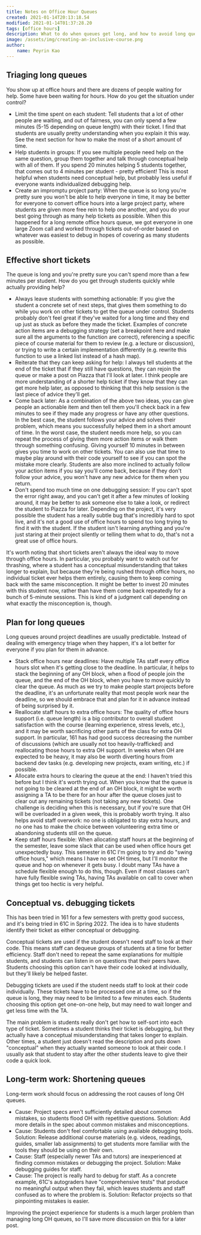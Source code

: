```yaml
---
title: Notes on Office Hour Queues
created: 2021-01-14T20:13:18.54
modified: 2021-01-14T01:37:28.20
tags: [office hours]
description: What to do when queues get long, and how to avoid long queues
image: /assets/img/creating-an-inclusive-course.png
author:
    name: Peyrin Kao
---
```


## Triaging long queues

You show up at office hours and there are dozens of people waiting for help. Some have been waiting for hours. How do you get the situation under control?

- Limit the time spent on each student: Tell students that a lot of other people are waiting, and out of fairness, you can only spend a few minutes (5-15 depending on queue length) with their ticket. I find that students are usually pretty understanding when you explain it this way. See the next section for how to make the most of a short amount of time.
- Help students in groups: If you see multiple people need help on the same question, group them together and talk through conceptual help with all of them. If you spend 20 minutes helping 5 students together, that comes out to 4 minutes per student - pretty efficient! This is most helpful when students need conceptual help, but probably less useful if everyone wants individualized debugging help.
- Create an impromptu project party: When the queue is so long you're pretty sure you won't be able to help everyone in time, it may be better for everyone to convert office hours into a large project party, where students are given more free rein to help one another, and you do your best going through as many help tickets as possible. When this happened for a long remote office hours queue, we got everyone in one large Zoom call and worked through tickets out-of-order based on whatever was easiest to debug in hopes of covering as many students as possible.


## Effective short tickets

The queue is long and you're pretty sure you can't spend more than a few minutes per student. How do you get through students quickly while actually providing help?

- Always leave students with something actionable: If you give the student a concrete set of next steps, that gives them something to do while you work on other tickets to get the queue under control. Students probably don't feel great if they've waited for a long time and they end up just as stuck as before they made the ticket. Examples of concrete action items are a debugging strategy (set a breakpoint here and make sure all the arguments to the function are correct), referencing a specific piece of course material for them to review (e.g. a lecture or discussion), or trying to write a certain implementation differently (e.g. rewrite this function to use a linked list instead of a hash map).
- Reiterate that they can keep asking for help: I always tell students at the end of the ticket that if they still have questions, they can rejoin the queue or make a post on Piazza that I'll look at later. I think people are more understanding of a shorter help ticket if they know that they can get more help later, as opposed to thinking that this help session is the last piece of advice they'll get.
- Come back later: As a combination of the above two ideas, you can give people an actionable item and then tell them you'll check back in a few minutes to see if they made any progress or have any other questions. In the best case, the student follows your advice and solves their problem, which means you successfully helped them in a short amount of time. In the worst case, the student needs more help, so you can repeat the process of giving them more action items or walk them through something confusing. Giving yourself 10 minutes in between gives you time to work on other tickets. You can also use that time to maybe play around with their code yourself to see if you can spot the mistake more clearly. Students are also more inclined to actually follow your action items if you say you'll come back, because if they don't follow your advice, you won't have any new advice for them when you return.
- Don't spend too much time on one debugging session: If you can't spot the error right away, and you can't get it after a few minutes of looking around, it may be better to ask someone else to take a look, or redirect the student to Piazza for later. Depending on the project, it's very possible the student has a really subtle bug that's incredibly hard to spot live, and it's not a good use of office hours to spend too long trying to find it with the student. If the student isn't learning anything and you're just staring at their project silently or telling them what to do, that's not a great use of office hours.

It's worth noting that short tickets aren't always the ideal way to move through office hours. In particular, you probably want to watch out for thrashing, where a student has a conceptual misunderstanding that takes longer to explain, but because they're being rushed through office hours, no individual ticket ever helps them entirely, causing them to keep coming back with the same misconception. It might be better to invest 20 minutes with this student now, rather than have them come back repeatedly for a bunch of 5-minute sessions. This is kind of a judgment call depending on what exactly the misconception is, though.


## Plan for long queues

Long queues around project deadlines are usually predictable. Instead of dealing with emergency triage when they happen, it's a lot better for everyone if you plan for them in advance.

- Stack office hours near deadlines: Have multiple TAs staff every office hours slot when it's getting close to the deadline. In particular, it helps to stack the beginning of any OH block, when a flood of people join the queue, and the end of the OH block, when you have to move quickly to clear the queue. As much as we try to make people start projects before the deadline, it's an unfortunate reality that most people work near the deadline, so we should embrace that and plan for it in advance instead of being surprised by it.
- Reallocate staff hours to extra office hours: The quality of office hours support (i.e. queue length) is a big contributor to overall student satisfaction with the course (learning experience, stress levels, etc.), and it may be worth sacrificing other parts of the class for extra OH support. In particular, 161 has had good success decreasing the number of discussions (which are usually not too heavily-trafficked) and reallocating those hours to extra OH support. In weeks when OH are expected to be heavy, it may also be worth diverting hours from backend dev tasks (e.g. developing new projects, exam writing, etc.) if possible.
- Allocate extra hours to clearing the queue at the end: I haven't tried this before but I think it's worth trying out. When you know that the queue is not going to be cleared at the end of an OH block, it might be worth assigning a TA to be there for an hour after the queue closes just to clear out any remaining tickets (not taking any new tickets). One challenge is deciding when this is necessary, but if you're sure that OH will be overloaded in a given week, this is probably worth trying. It also helps avoid staff overwork: no one is obligated to stay extra hours, and no one has to make the choice between volunteering extra time or abandoning students still on the queue.
- Keep staff hours flexible: When allocating staff hours at the beginning of the semester, leave some slack that can be used when office hours get unexpectedly busy. This semester in 61C I'm going to try and do "swing office hours," which means I have no set OH times, but I'll monitor the queue and hop on whenever it gets busy. I doubt many TAs have a schedule flexible enough to do this, though. Even if most classes can't have fully flexible swing TAs, having TAs available on call to cover when things get too hectic is very helpful.


## Conceptual vs. debugging tickets

This has been tried in 161 for a few semesters with pretty good success, and it's being tried in 61C in Spring 2022. The idea is to have students identify their ticket as either conceptual or debugging.

Conceptual tickets are used if the student doesn't need staff to look at their code. This means staff can dequeue groups of students at a time for better efficiency. Staff don't need to repeat the same explanations for multiple students, and students can listen in on questions that their peers have. Students choosing this option can't have their code looked at individually, but they'll likely be helped faster.

Debugging tickets are used if the student needs staff to look at their code individually. These tickets have to be processed one at a time, so if the queue is long, they may need to be limited to a few minutes each. Students choosing this option get one-on-one help, but may need to wait longer and get less time with the TA.

The main problem is students really don't get how to self-sort into each type of ticket. Sometimes a student thinks their ticket is debugging, but they actually have a conceptual misunderstanding that takes longer to explain. Other times, a student just doesn't read the description and puts down "conceptual" when they actually wanted someone to look at their code. I usually ask that student to stay after the other students leave to give their code a quick look.


## Long-term work: Shortening queues

Long-term work should focus on addressing the root causes of long OH queues.

- Cause: Project specs aren't sufficiently detailed about common mistakes, so students flood OH with repetitive questions. Solution: Add more details in the spec about common mistakes and misconceptions.
- Cause: Students don't feel comfortable using available debugging tools. Solution: Release additional course materials (e.g. videos, readings, guides, smaller lab assignments) to get students more familiar with the tools they should be using on their own.
- Cause: Staff (especially newer TAs and tutors) are inexperienced at finding common mistakes or debugging the project. Solution: Make debugging guides for staff.
- Cause: The project is really hard to debug for staff. As a concrete example, 61C's autograders have "comprehensive tests" that produce no meaningful output when they fail, which leaves students and staff confused as to where the problem is. Solution: Refactor projects so that pinpointing mistakes is easier.

Improving the project experience for students is a much larger problem than managing long OH queues, so I'll save more discussion on this for a later post.